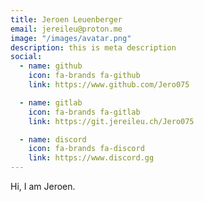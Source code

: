 ```yaml
---
title: Jeroen Leuenberger
email: jereileu@proton.me
image: "/images/avatar.png"
description: this is meta description
social:
  - name: github
    icon: fa-brands fa-github
    link: https://www.github.com/Jero075

  - name: gitlab
    icon: fa-brands fa-gitlab
    link: https://git.jereileu.ch/Jero075

  - name: discord
    icon: fa-brands fa-discord
    link: https://www.discord.gg
---
```


Hi, I am Jeroen. 
